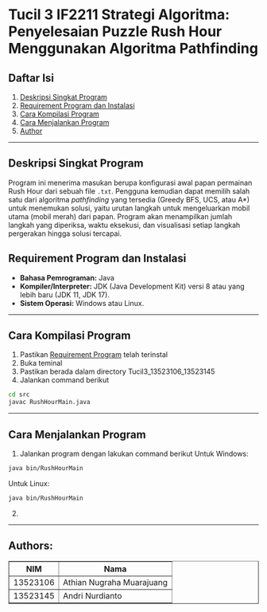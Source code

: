 # Tucil 3 IF2211 Strategi Algoritma: Penyelesaian Puzzle Rush Hour Menggunakan Algoritma Pathfinding

## Daftar Isi
1. [Deskripsi Singkat Program](#requirement-program-dan-instalasi)
2. [Requirement Program dan Instalasi](#requirement-program-dan-instalasi)
3. [Cara Kompilasi Program](#cara-kompilasi-program)
4. [Cara Menjalankan Program](#cara-menjalankan-program)
5. [Author](#author)
---
## Deskripsi Singkat Program

Program ini menerima masukan berupa konfigurasi awal papan permainan Rush Hour dari sebuah file `.txt`. Pengguna kemudian dapat memilih salah satu dari algoritma _pathfinding_ yang tersedia (Greedy BFS, UCS, atau A*) untuk menemukan solusi, yaitu urutan langkah untuk mengeluarkan mobil utama (mobil merah) dari papan. Program akan menampilkan jumlah langkah yang diperiksa, waktu eksekusi, dan visualisasi setiap langkah pergerakan hingga solusi tercapai.

## Requirement Program dan Instalasi
* **Bahasa Pemrograman:** Java
* **Kompiler/Interpreter:** JDK (Java Development Kit) versi 8 atau yang lebih baru (JDK 11, JDK 17).
* **Sistem Operasi:** Windows atau Linux.
<!-- * **Library Tambahan:** -->

---

## Cara Kompilasi Program
1. Pastikan [Requirement Program](#requirement-program-dan-instalasi) telah terinstal
2. Buka teminal
3. Pastikan berada dalam directory Tucil3_13523106_13523145
4. Jalankan command berikut
```sh
cd src
javac RushHourMain.java
```

---

## Cara Menjalankan Program
1. Jalankan program dengan lakukan command berikut 
Untuk Windows:
```sh
java bin/RushHourMain
```
Untuk Linux:
```sh
java bin/RushHourMain
```
2. 
---

##  Authors:
<div align="center">

<table border="1" cellspacing="0" cellpadding="8"> 
  <tr> <th>NIM</th> <th>Nama</th> </tr> 
  <tr> <td>13523106</td> <td>Athian Nugraha Muarajuang</td> </tr> 
  <tr> <td>13523145</td> <td>Andri Nurdianto</td> </tr> </table>
</div>

